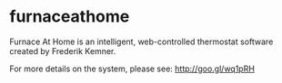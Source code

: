 furnaceathome
=============

Furnace At Home is an intelligent, web-controlled thermostat software created by Frederik Kemner.

For more details on the system, please see:
http://goo.gl/wq1pRH
